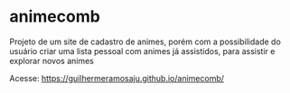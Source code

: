 # animecomb
 Projeto de um site de cadastro de animes, porém com a possibilidade do usuário criar uma lista pessoal com animes já assistidos, para assistir e explorar novos animes
 
 Acesse:  https://guilhermeramosaju.github.io/animecomb/
